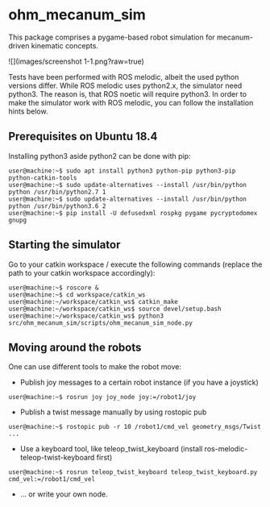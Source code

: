 # ohm_mecanum_sim
This package comprises a pygame-based robot simulation for mecanum-driven kinematic concepts.

![](images/screenshot 1-1.png?raw=true)

Tests have been performed with ROS melodic, albeit the used python versions differ. While ROS melodic uses python2.x, the simulator need python3. The  reason is, that ROS noetic will require python3. In order to make the simulator work with ROS melodic, you can follow the installation hints below.

## Prerequisites on Ubuntu 18.4
Installing python3 aside python2 can be done with pip:
```console
user@machine:~$ sudo apt install python3 python-pip python3-pip python-catkin-tools
user@machine:~$ sudo update-alternatives --install /usr/bin/python python /usr/bin/python2.7 1
user@machine:~$ sudo update-alternatives --install /usr/bin/python python /usr/bin/python3.6 2
user@machine:~$ pip install -U defusedxml rospkg pygame pycryptodomex gnupg
```
## Starting the simulator
Go to your catkin workspace / execute the following commands (replace the path to your catkin workspace accordingly):
```console
user@machine:~$ roscore &
user@machine:~$ cd workspace/catkin_ws
user@machine:~/workspace/catkin_ws$ catkin_make
user@machine:~/workspace/catkin_ws$ source devel/setup.bash
user@machine:~/workspace/catkin_ws$ python3 src/ohm_mecanum_sim/scripts/ohm_mecanum_sim_node.py
```

## Moving around the robots
One can use different tools to make the robot move:
- Publish joy messages to a certain robot instance (if you have a joystick)
```console
user@machine:~$ rosrun joy joy_node joy:=/robot1/joy
```
- Publish a twist message manually by using rostopic pub
```console
user@machine:~$ rostopic pub -r 10 /robot1/cmd_vel geometry_msgs/Twist ...
```
- Use a keyboard tool, like teleop_twist_keyboard (install ros-melodic-teleop-twist-keyboard first)
```console
user@machine:~$ rosrun teleop_twist_keyboard teleop_twist_keyboard.py cmd_vel:=/robot1/cmd_vel
```
- ... or write your own node.
